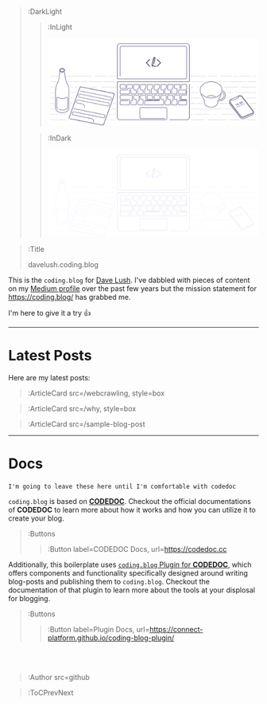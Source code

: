 > :DarkLight
> > :InLight
> >
> > ![banner](/img/cb-banner.svg)
>
> > :InDark
> >
> > ![banner](/img/cb-banner-dark.svg)

> :Title
>
> davelush.coding.blog

This is the `coding.blog` for [Dave Lush](https://www.linkedin.com/in/david-lush-9aba716/). I've dabbled with pieces of 
content on my [Medium profile](https://medium.com/@dave.lush) over the past few years but the mission statement for 
https://coding.blog/ has grabbed me.

I'm here to give it a try :+1: 

---

# Latest Posts

Here are my latest posts:

> :ArticleCard src=/webcrawling, style=box

> :ArticleCard src=/why, style=box

> :ArticleCard src=/sample-blog-post

---

# Docs

`I'm going to leave these here until I'm comfortable with codedoc`

`coding.blog` is based on [**CODEDOC**](https://codedoc.cc). Checkout the official documentations
of **CODEDOC** to learn more about how it works and how you can utilize it to create your blog.

> :Buttons
> > :Button label=CODEDOC Docs, url=https://codedoc.cc

Additionally, this boilerplate uses [`coding.blog` Plugin for **CODEDOC**](https://github.com/CONNECT-platform/coding-blog-plugin),
which offers components and functionality specifically designed around writing blog-posts
and publishing them to `coding.blog`. Checkout the documentation of that plugin to learn more
about the tools at your displosal for blogging.

> :Buttons
> > :Button label=Plugin Docs, url=https://connect-platform.github.io/coding-blog-plugin/

<br><br>

> :Author src=github

> :ToCPrevNext
